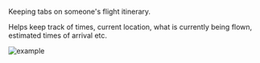 Keeping tabs on someone's flight itinerary.

Helps keep track of times, current location, what is currently being flown, estimated times of arrival etc.

![example](https://i.imgur.com/GSSeajE.png)